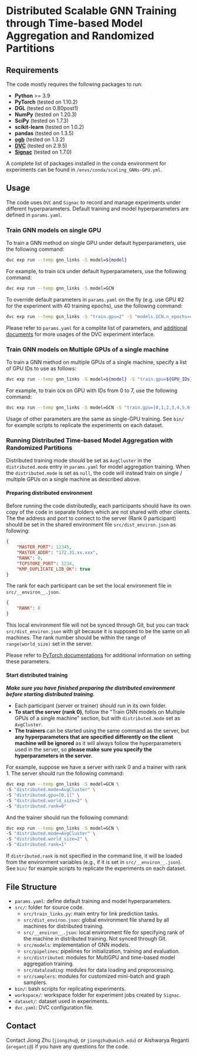 # Distributed Scalable GNN Training through Time-based Model Aggregation and Randomized Partitions

## Requirements

The code mostly requires the following packages to run:

- **Python** >= 3.9
- **PyTorch** (tested on 1.10.2)
- **DGL** (tested on 0.80post1)
- **NumPy** (tested on 1.20.3)
- **SciPy** (tested on 1.7.3)
- **scikit-learn** (tested on 1.0.2)
- **pandas** (tested on 1.3.5)
- **[ogb](https://ogb.stanford.edu)** (tested on 1.3.2)
- **[DVC](https://dvc.org/doc)** (tested on 2.9.5)
- **[Signac](https://signac.io)** (tested on 1.7.0)

A complete list of packages installed in the conda environment for experiments can be found in `/envs/conda/scaling_GNNs-GPU.yml`.

## Usage

The code uses `DVC` and `Signac` to record and manage experiments under different hyperparameters. Default training and model hyperparameters are defined in `params.yaml`.

### Train GNN models on single GPU

To train a GNN method on single GPU under default hyperparameters, use the following command:

```bash
dvc exp run --temp gnn_links -S model=${model}
```

For example, to train `GCN` under default hyperparameters, use the following command:

```bash
dvc exp run --temp gnn_links -S model=GCN
```

To override default parameters in `params.yaml` on the fly (e.g. use GPU #2 for the experiment with 40 training epochs), use the following command:

```bash
dvc exp run --temp gcn_links -S "train.gpu=2" -S "models.GCN.n_epochs=40"
```

Please refer to `params.yaml` for a complite list of parameters, and [additional documents](https://dvc.org/doc/user-guide/experiment-management/running-experiments) for more usages of the DVC experiment interface.

### Train GNN models on Multiple GPUs of a single machine

To train a GNN method on multiple GPUs of a single machine, specify a list of GPU IDs to use as follows:

```bash
dvc exp run --temp gnn_links -S model=${model} -S "train.gpu=${GPU_IDs}"
```

For example, to train `GCN` on GPU with IDs from 0 to 7, use the following command:

```bash
dvc exp run --temp gnn_links -S model=GCN -S "train.gpu=[0,1,2,3,4,5,6,7]"
```

Usage of other parameters are the same as single-GPU training. See `bin/` for example scripts to replicate the experiments on each dataset.

### Running Distributed Time-based Model Aggregation with Randomized Partitions

Distributed training mode should be set as `AvgCluster` in the `distributed.mode` entry in `params.yaml` for model aggregation training. When the `distributed.mode` is set as `null`, the code will instead train on single / multiple GPUs on a single machine as described above.

#### Preparing distributed environment

Before running the code distributedly, each participants should have its own copy of the code in separate folders which are not shared with other clients. The the address and port to connect to the server (Rank 0 participant) should be set in the shared environment file `src/dist_environ.json` as following:

```json
{
    "MASTER_PORT": 12345,
    "MASTER_ADDR": "172.31.xx.xxx",
    "RANK": 0,
    "TCPSTORE_PORT": 1234,
    "KMP_DUPLICATE_LIB_OK": true
}
```

The rank for each participant can be set the local environment file in `src/__environ__.json`.

```json
{
    "RANK": 0
}
```

This local environment file will not be synced through Git, but you can track ``src/dist_environ.json`` with git because it is supposed to be the same on all machines. The rank number should be within the range of `range(world_size)` set in the server.

Please refer to [PyTorch documentations](https://pytorch.org/docs/stable/distributed.html#environment-variable-initialization) for additional information on setting these parameters.

#### Start distributed training

***Make sure you have finished preparing the distributed environment before starting distributed training.***

- Each participant (server or trainer) should run in its own folder.
- **To start the server (rank 0)**, follow the "Train GNN models on Multiple GPUs of a single machine" section, but with `distributed.mode` set as `AvgCluster`.
- **The trainers** can be started using the same command as the server, but **any hyperparameters that are specified differently on the client machine will be ignored** as it will always follow the hyperparameters used in the server, so **please make sure you specify the hyperparameters in the server**.

For example, suppose we have a server with rank 0 and a trainer with rank 1. The server should run the following command:

```bash
dvc exp run --temp gnn_links -S model=GCN \
-S "distributed.mode=AvgCluster" \
-S "distributed.gpu=[0,1]" \
-S "distributed.world_size=2" \
-S "distributed.rank=0"
```

And the trainer should run the following command:

```bash
dvc exp run --temp gnn_links -S model=GCN \
-S "distributed.mode=AvgCluster" \
-S "distributed.world_size=2" \
-S "distributed.rank=1"
```

If `distributed.rank` is not specified in the command line, it will be loaded from the environment variables (e.g., if it is set in `src/__environ__.json`). See `bin/` for example scripts to replicate the experiments on each dataset.

## File Structure

- `params.yaml`: define default training and model hyperparameters.
- `src/`: folder for source code.
    - `src/train_links.py`: main entry for link prediction tasks.
    - `src/dist_environ.json`: global environment file shared by all machines for distributed training.
    - `src/__environ__.json`: local environment file for specifying rank of the machine in distributed training. Not synced through Git.
    - `src/models`: implementation of GNN models.
    - `src/pipelines`: pipelines for initialization, training and evaluation.
    - `src/distributed`: modules for MultiGPU and time-based model aggregation training.
    - `src/dataloading`: modules for data loading and preprocessing.
    - `src/samplers`: modules for customized mini-batch and graph samplers.
- `bin/`: bash scripts for replicating experiments.
- `workspace/`: workspace folder for experiment jobs created by `Signac`.
- `dataset/`: dataset used in experiments.
- `dvc.yaml`: DVC configuration file.

## Contact

Contact Jiong Zhu (`jiongzhu@`, or `jiongzhu@umich.edu`) or Aishwarya Reganti (`areganti@`) if you have any questions for the code.